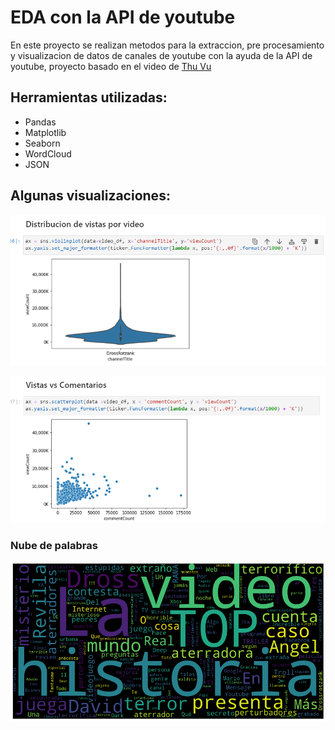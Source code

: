 # EDA con la API de youtube
En este proyecto se realizan metodos para la extraccion, pre procesamiento y visualizacion de datos de canales de youtube con la ayuda de la API de youtube, proyecto basado en el video de [Thu Vu](https://www.youtube.com/c/Thuvu5)


## Herramientas utilizadas:
- Pandas
- Matplotlib
- Seaborn
- WordCloud
- JSON


## Algunas visualizaciones:
![Distribucion vistas por video](/assets/viz1.png)


![Vistas vs comentarios](assets/viz2.png)



### Nube de palabras

![Nube de palabras](assets/viz3.png)
